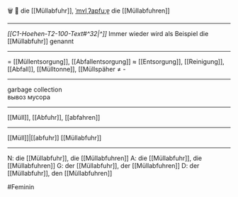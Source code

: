 🗑️ 🔴 die [[Müllabfuhr]], [ˈmʏlˌʔapfuːɐ̯](https://youglish.com/pronounce/Müllabfuhr/german)
die [[Müllabfuhren]]

---
*[[C1-Hoehen-T2-100-Text#^32|^]]* Immer wieder wird als Beispiel die [[Müllabfuhr]] genannt

---
= [[Müllentsorgung]], [[Abfallentsorgung]]
≈ [[Entsorgung]], [[Reinigung]], [[Abfall]], [[Mülltonne]], [[Müllspäher
≠ -

---
garbage collection  
вывоз мусора

---
[[Müll]], [[Abfuhr]], [[abfahren]]

---
[[Müll]]|[[abfuhr]]
[[Müllabfuhr]]


---
N: die [[Müllabfuhr]], die [[Müllabfuhren]]
A: die [[Müllabfuhr]], die [[Müllabfuhren]]
G: der [[Müllabfuhr]], der [[Müllabfuhren]]
D: der [[Müllabfuhr]], den [[Müllabfuhren]]

#Feminin 
